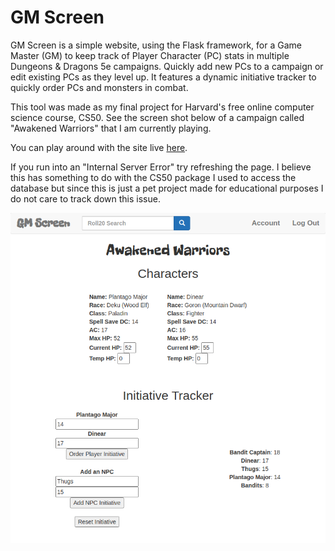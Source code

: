 # GM Screen
GM Screen is a simple website, using the Flask framework, for a Game Master (GM) to keep track of Player Character (PC) stats in multiple Dungeons & Dragons 5e campaigns. Quickly add new PCs to a campaign or edit existing PCs as they level up. It features a dynamic initiative tracker to quickly order PCs and monsters in combat.

This tool was made as my final project for Harvard's free online computer science course, CS50. See the screen shot below of a campaign called "Awakened Warriors" that I am currently playing.

You can play around with the site live [here](https://production-gm-screen.herokuapp.com/). 

If you run into an "Internal Server Error" try refreshing the page. I believe this has something to do with the CS50 package I used to access the database but since this is just a pet project made for educational purposes I do not care to track down this issue.

![Screen shot](screenshot.png)
